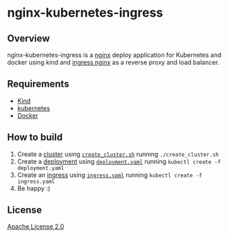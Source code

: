 # nginx-kubernetes-ingress

## Overview
nginx-kubernetes-ingress is a [nginx](https://www.nginx.org/) deploy application for Kubernetes and docker using kind and [ingress nginx](https://github.com/kubernetes/ingress-nginx/) as a reverse proxy and load balancer.

## Requirements

- [Kind](https://kind.sigs.k8s.io/)
- [kubernetes](https://kubernetes.io/)
- [Docker](https://www.docker.com/)

## How to build

1. Create a [cluster](https://kubernetes.io/pt-br/docs/concepts/overview/components/) using [`create_cluster.sh`](create_cluster.sh) running  `./create_cluster.sh`
2. Create a [deployment](https://kubernetes.io/docs/concepts/workloads/controllers/deployment/) using [`deployment.yaml`](deployment.yaml) running  `kubectl create -f deployment.yaml`
3. Create an [ingress](https://kubernetes.io/docs/concepts/services-networking/ingress/) using [`ingress.yaml`](ingress.yaml) running  `kubectl create -f ingress.yaml`
4. Be happy :)

## License

[Apache License 2.0](https://github.com/kubernetes/ingress-nginx/blob/main/LICENSE)

